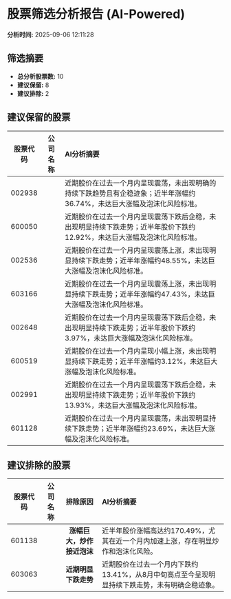 # 股票筛选分析报告 (AI-Powered)

**分析时间:** 2025-09-06 12:11:28

## 筛选摘要

- **总分析股票数:** 10
- **建议保留:** 8
- **建议排除:** 2

## 建议保留的股票

| 股票代码 | 公司名称 | AI分析摘要 |
|:---:|:---:|:---|
| 002938 |  | 近期股价在过去一个月内呈现震荡，未出现明确的持续下跌趋势且有企稳迹象；近半年涨幅约36.74%，未达巨大涨幅及泡沫化风险标准。 |
| 600050 |  | 近期股价在过去一个月内呈现震荡下跌后企稳，未出现明显持续下跌走势；近半年股价下跌约12.92%，未达巨大涨幅及泡沫化风险标准。 |
| 002536 |  | 近期股价在过去一个月内呈现震荡上涨，未出现明显持续下跌走势；近半年涨幅约48.55%，未达巨大涨幅及泡沫化风险标准。 |
| 603166 |  | 近期股价在过去一个月内呈现震荡上涨，未出现明显持续下跌走势；近半年涨幅约47.43%，未达巨大涨幅及泡沫化风险标准。 |
| 002648 |  | 近期股价在过去一个月内呈现震荡下跌后企稳，未出现明显持续下跌走势；近半年股价下跌约3.97%，未达巨大涨幅及泡沫化风险标准。 |
| 600519 |  | 近期股价在过去一个月内呈现小幅上涨，未出现明显持续下跌走势；近半年涨幅约3.12%，未达巨大涨幅及泡沫化风险标准。 |
| 002991 |  | 近期股价在过去一个月内呈现震荡下跌后企稳，未出现明显持续下跌走势；近半年股价下跌约13.93%，未达巨大涨幅及泡沫化风险标准。 |
| 601128 |  | 近期股价在过去一个月内呈现震荡，未出现明显持续下跌走势；近半年涨幅约23.69%，未达巨大涨幅及泡沫化风险标准。 |

## 建议排除的股票

| 股票代码 | 公司名称 | 排除原因 | AI分析摘要 |
|:---:|:---:|:---:|:---|
| 601138 |  | **涨幅巨大，炒作接近泡沫** | 近半年股价涨幅高达约170.49%，尤其在近一个月内加速上涨，存在明显炒作和泡沫化风险。 |
| 603063 |  | **近期明显下跌走势** | 近期股价在过去一个月内下跌约13.41%，从8月中旬高点至今呈现明显持续下跌走势，未有明确企稳迹象。 |

